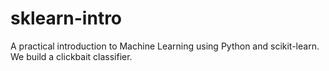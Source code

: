 # sklearn-intro
A practical introduction to Machine Learning using Python and scikit-learn. We build a clickbait classifier.
